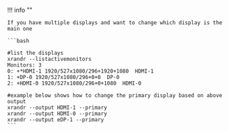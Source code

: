 !!! info ""

    If you have multiple displays and want to change which display is the main one

    ```bash

    #list the displays
    xrandr --listactivemonitors
    Monitors: 3
    0: +*HDMI-1 1920/527x1080/296+1920+1080  HDMI-1
    1: +DP-0 1920/527x1080/296+0+0  DP-0
    2: +HDMI-0 1920/527x1080/296+0+1080  HDMI-0

    #example below shows how to change the primary display based on above output
    xrandr --output HDMI-1 --primary
    xrandr --output HDMI-0 --primary
    xrandr --output eDP-1 --primary
    ```
